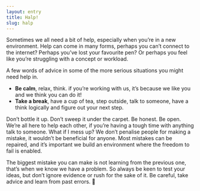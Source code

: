 ```yaml
---
layout: entry
title: Halp!
slug: halp
---
```


Sometimes we all need a bit of help, especially when you’re in a new environment. Help can come in many forms, perhaps you can’t connect to the internet? Perhaps you’ve lost your favourite pen? Or perhaps you feel like you’re struggling with a concept or workload.

A few words of advice in some of the more serious situations you might need help in.

 - **Be calm**, relax, think. if you’re working with us, it’s because we like you and we think you can do it!
 - **Take a break**, have a cup of tea, step outside, talk to someone, have a think logically and figure out your next step.

Don’t bottle it up. Don’t sweep it under the carpet. Be honest. Be open. We’re all here to help each other, if you’re having a tough time with anything talk to someone.
What if I mess up?
We don’t penalise people for making a mistake, it wouldn’t be beneficial for anyone. Most mistakes can be repaired, and it’s important we build an environment where the freedom to fail is enabled.

The biggest mistake you can make is not learning from the previous one, that’s when we know we have a problem. So always be keen to test your ideas, but don’t ignore evidence or rush for the sake of it. Be careful, take advice and learn from past errors.

